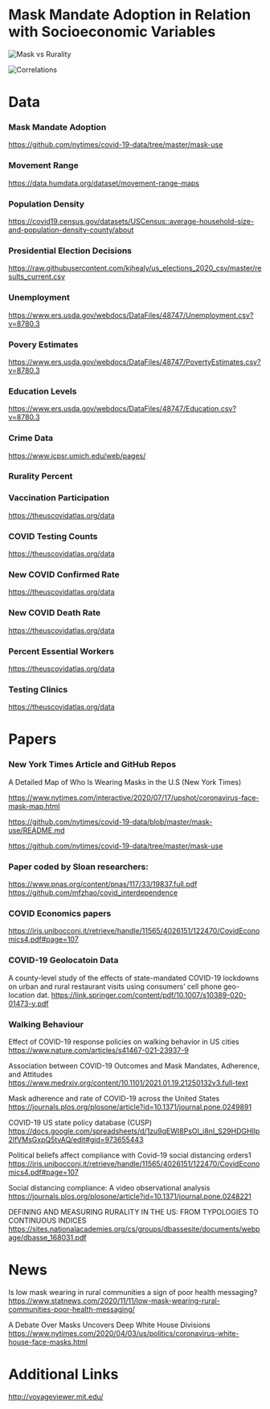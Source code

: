 # Mask Mandate Adoption in Relation with Socioeconomic Variables

![Mask vs Rurality](https://user-images.githubusercontent.com/84688157/122502819-5cf50300-cfc5-11eb-9000-a8a3794e5919.PNG)

![Correlations](https://user-images.githubusercontent.com/84688157/122504262-edccde00-cfc7-11eb-89b7-8343eb90f7f7.PNG)



# Data

### Mask Mandate Adoption 
https://github.com/nytimes/covid-19-data/tree/master/mask-use

### Movement Range 
https://data.humdata.org/dataset/movement-range-maps

### Population Density
https://covid19.census.gov/datasets/USCensus::average-household-size-and-population-density-county/about

### Presidential Election Decisions
https://raw.githubusercontent.com/kjhealy/us_elections_2020_csv/master/results_current.csv


### Unemployment
https://www.ers.usda.gov/webdocs/DataFiles/48747/Unemployment.csv?v=8780.3


### Povery Estimates
https://www.ers.usda.gov/webdocs/DataFiles/48747/PovertyEstimates.csv?v=8780.3

### Education Levels
https://www.ers.usda.gov/webdocs/DataFiles/48747/Education.csv?v=8780.3

### Crime Data
https://www.icpsr.umich.edu/web/pages/


### Rurality Percent




### Vaccination Participation 
https://theuscovidatlas.org/data


### COVID Testing Counts
https://theuscovidatlas.org/data


### New COVID Confirmed Rate
https://theuscovidatlas.org/data



### New COVID Death Rate
https://theuscovidatlas.org/data


### Percent Essential Workers
https://theuscovidatlas.org/data


### Testing Clinics 
https://theuscovidatlas.org/data












# Papers
### New York Times Article and GitHub Repos
A Detailed Map of Who Is Wearing Masks in the U.S (New York Times)

https://www.nytimes.com/interactive/2020/07/17/upshot/coronavirus-face-mask-map.html

https://github.com/nytimes/covid-19-data/blob/master/mask-use/README.md

https://github.com/nytimes/covid-19-data/tree/master/mask-use

### Paper coded by Sloan researchers:
https://www.pnas.org/content/pnas/117/33/19837.full.pdf
https://github.com/mfzhao/covid_interdependence

### COVID Economics papers 
https://iris.unibocconi.it/retrieve/handle/11565/4026151/122470/CovidEconomics4.pdf#page=107


### COVID-19 Geolocatoin Data
A county-level study of the effects of state-mandated COVID-19 lockdowns on urban and rural restaurant visits using consumers’ cell phone geo-location dat.
https://link.springer.com/content/pdf/10.1007/s10389-020-01473-y.pdf


### Walking Behaviour
Effect of COVID-19 response policies on walking behavior in US cities
https://www.nature.com/articles/s41467-021-23937-9

Association between COVID-19 Outcomes and Mask Mandates, Adherence, and Attitudes
https://www.medrxiv.org/content/10.1101/2021.01.19.21250132v3.full-text

Mask adherence and rate of COVID-19 across the United States
https://journals.plos.org/plosone/article?id=10.1371/journal.pone.0249891

COVID-19 US state policy database (CUSP)
https://docs.google.com/spreadsheets/d/1zu9qEWI8PsOI_i8nI_S29HDGHlIp2lfVMsGxpQ5tvAQ/edit#gid=973655443

Political beliefs affect compliance with Covid-19 social distancing orders1
https://iris.unibocconi.it/retrieve/handle/11565/4026151/122470/CovidEconomics4.pdf#page=107

Social distancing compliance: A video observational analysis
https://journals.plos.org/plosone/article?id=10.1371/journal.pone.0248221

DEFINING AND MEASURING RURALITY IN THE US: FROM TYPOLOGIES TO CONTINUOUS INDICES
https://sites.nationalacademies.org/cs/groups/dbassesite/documents/webpage/dbasse_168031.pdf


# News

Is low mask wearing in rural communities a sign of poor health messaging?
https://www.statnews.com/2020/11/11/low-mask-wearing-rural-communities-poor-health-messaging/

A Debate Over Masks Uncovers Deep White House Divisions
https://www.nytimes.com/2020/04/03/us/politics/coronavirus-white-house-face-masks.html


# Additional Links
http://voyageviewer.mit.edu/


